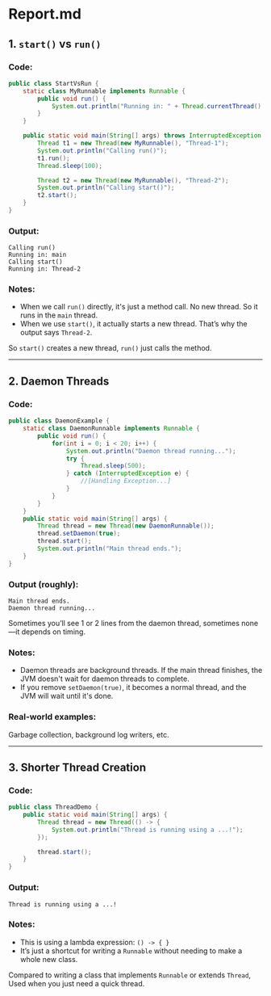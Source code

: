 # Report.md

## 1. `start()` vs `run()`

### Code:
```java
public class StartVsRun {    
    static class MyRunnable implements Runnable {    
        public void run() {    
            System.out.println("Running in: " + Thread.currentThread().getName()); 
        }    
    }    

    public static void main(String[] args) throws InterruptedException {    
        Thread t1 = new Thread(new MyRunnable(), "Thread-1");    
        System.out.println("Calling run()");    
        t1.run();    
        Thread.sleep(100);    

        Thread t2 = new Thread(new MyRunnable(), "Thread-2");    
        System.out.println("Calling start()");    
        t2.start();    
    }  
}
```

### Output:
```
Calling run()
Running in: main
Calling start()
Running in: Thread-2
```

### Notes:

- When we call `run()` directly, it's just a method call. No new thread. So it runs in the `main` thread.
- When we use `start()`, it actually starts a new thread. That’s why the output says `Thread-2`.

So `start()` creates a new thread, `run()` just calls the method.

---

## 2. Daemon Threads

### Code:
```java
public class DaemonExample {
    static class DaemonRunnable implements Runnable {
        public void run() {
            for(int i = 0; i < 20; i++) {
                System.out.println("Daemon thread running...");
                try {
                    Thread.sleep(500);
                } catch (InterruptedException e) {
                    //[Handling Exception...]  
                }
            }
        }
    }
    public static void main(String[] args) {
        Thread thread = new Thread(new DaemonRunnable());
        thread.setDaemon(true);
        thread.start();
        System.out.println("Main thread ends.");
    }
}  
```

### Output (roughly):
```
Main thread ends.
Daemon thread running...
```

Sometimes you’ll see 1 or 2 lines from the daemon thread, sometimes none—it depends on timing.

### Notes:

- Daemon threads are background threads. If the main thread finishes, the JVM doesn't wait for daemon threads to complete.
- If you remove `setDaemon(true)`, it becomes a normal thread, and the JVM will wait until it's done.

### Real-world examples:

Garbage collection, background log writers, etc.

---

## 3. Shorter Thread Creation

### Code:
```java
public class ThreadDemo {  
    public static void main(String[] args) {  
        Thread thread = new Thread(() -> {  
            System.out.println("Thread is running using a ...!");  
        });  

        thread.start();  
    }  
}
```

### Output:
```
Thread is running using a ...!
```

### Notes:

- This is using a lambda expression: `() -> { }`
- It’s just a shortcut for writing a `Runnable` without needing to make a whole new class.

Compared to writing a class that implements `Runnable` or extends `Thread`, Used when you just need a quick thread.
